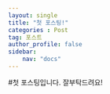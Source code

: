 ```yaml
---
layout: single
title: "첫 포스팅!"
categories : Post
tag: 포스트
author_profile: false
sidebar:
    nav: "docs"
---
```

#첫 포스팅입니다.
잘부탁드려요!

